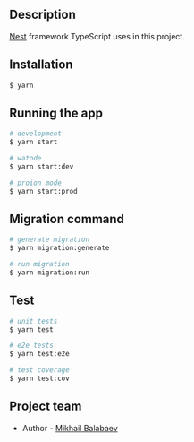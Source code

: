 ## Description

[Nest](https://github.com/nestjs/nest) framework TypeScript uses in this project.

## Installation

```bash
$ yarn
```

## Running the app

```bash
# development
$ yarn start

# watode
$ yarn start:dev

# proion mode
$ yarn start:prod
```

## Migration command

```bash
# generate migration
$ yarn migration:generate

# run migration
$ yarn migration:run
```

## Test

```bash
# unit tests
$ yarn test

# e2e tests
$ yarn test:e2e

# test coverage
$ yarn test:cov
```

## Project team

- Author - [Mikhail Balabaev](https://github.com/balabaev00)
